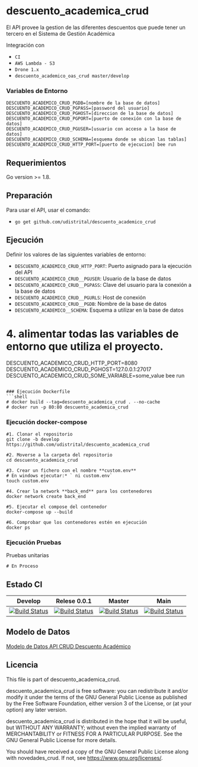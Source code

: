 
# descuento_academica_crud
El API provee la gestion de las diferentes descuentos que puede tener un tercero en el Sistema de Gestión Académica


Integración con

 - `CI`
 - `AWS Lambda - S3`
 - `Drone 1.x`
 - `descuento_academico_oas_crud master/develop`


### Variables de Entorno
```shell
DESCUENTO_ACADEMICO_CRUD_PGDB=[nombre de la base de datos]
DESCUENTO_ACADEMICO_CRUD_PGPASS=[password del usuario]
DESCUENTO_ACADEMICO_CRUD_PGHOST=[direccion de la base de datos]
DESCUENTO_ACADEMICO_CRUD_PGPORT=[puerto de conexión con la base de datos]
DESCUENTO_ACADEMICO_CRUD_PGUSER=[usuario con acceso a la base de datos]
DESCUENTO_ACADEMICO_CRUD_SCHEMA=[esquema donde se ubican las tablas]
DESCUENTO_ACADEMICO_CRUD_HTTP_PORT=[puerto de ejecucion] bee run
```

## Requerimientos
Go version >= 1.8.


## Preparación
Para usar el API, usar el comando:

 - `go get github.com/udistrital/descuento_academico_crud`

## Ejecución
Definir los valores de las siguientes variables de entorno:

 - `DESCUENTO_ACADEMICO_CRUD_HTTP_PORT`: Puerto asignado para la ejecución del API
 - `DESCUENTO_ACADEMICO_CRUD__PGUSER`: Usuario de la base de datos
 - `DESCUENTO_ACADEMICO_CRUD__PGPASS`: Clave del usuario para la conexión a la base de datos  
 - `DESCUENTO_ACADEMICO_CRUD__PGURLS`: Host de conexión
 - `DESCUENTO_ACADEMICO_CRUD__PGDB`: Nombre de la base de datos
 - `DESCUENTO_ACADEMICO__SCHEMA`: Esquema a utilizar en la base de datos


# 4. alimentar todas las variables de entorno que utiliza el proyecto.
DESCUENTO_ACADEMICO_CRUD_HTTP_PORT=8080 DESCUENTO_ACADEMICO_CRUD_PGHOST=127.0.0.1:27017 DESCUENTO_ACADEMICO_CRUD_SOME_VARIABLE=some_value bee run
```

### Ejecución Dockerfile
```shell
# docker build --tag=descuento_academica_crud . --no-cache
# docker run -p 80:80 descuento_academica_crud
```

### Ejecución docker-compose
```shell
#1. Clonar el repositorio
git clone -b develop https://github.com/udistrital/descuento_academica_crud

#2. Moverse a la carpeta del repositorio
cd descuento_academica_crud

#3. Crear un fichero con el nombre **custom.env**
# En windows ejecutar:* ` ni custom.env`
touch custom.env

#4. Crear la network **back_end** para los contenedores
docker network create back_end

#5. Ejecutar el compose del contenedor
docker-compose up --build

#6. Comprobar que los contenedores estén en ejecución
docker ps
```

### Ejecución Pruebas

Pruebas unitarias
```shell
# En Proceso
```
## Estado CI

| Develop | Relese 0.0.1 | Master | Main |
| -- | -- | -- | -- |
| [![Build Status](https://hubci.portaloas.udistrital.edu.co/api/badges/udistrital/descuento_academico_crud/status.svg?ref=refs/heads/develop)](https://hubci.portaloas.udistrital.edu.co/udistrital/descuento_academico_crud) | [![Build Status](https://hubci.portaloas.udistrital.edu.co/api/badges/udistrital/descuento_academico_crud/status.svg?ref=refs/heads/release/0.0.1)](https://hubci.portaloas.udistrital.edu.co/udistrital/descuento_academico_crud) | [![Build Status](https://hubci.portaloas.udistrital.edu.co/api/badges/udistrital/descuento_academico_crud/status.svg)](https://hubci.portaloas.udistrital.edu.co/udistrital/descuento_academico_crud) | [![Build Status](https://hubci.portaloas.udistrital.edu.co/api/badges/udistrital/descuento_academico_crud/status.svg?ref=refs/heads/main)](https://hubci.portaloas.udistrital.edu.co/udistrital/descuento_academico_crud) |


## Modelo de Datos
[Modelo de Datos API CRUD Descuento Académico](https://github.com/planesticud/descuento_academico_crud/blob/develop/modelo_descuento_academico_crud.png)


## Licencia

This file is part of descuento_academica_crud.

descuento_academica_crud is free software: you can redistribute it and/or modify it under the terms of the GNU General Public License as published by the Free Software Foundation, either version 3 of the License, or (at your option) any later version.

descuento_academica_crud is distributed in the hope that it will be useful, but WITHOUT ANY WARRANTY; without even the implied warranty of MERCHANTABILITY or FITNESS FOR A PARTICULAR PURPOSE. See the GNU General Public License for more details.

You should have received a copy of the GNU General Public License along with novedades_crud. If not, see https://www.gnu.org/licenses/.

